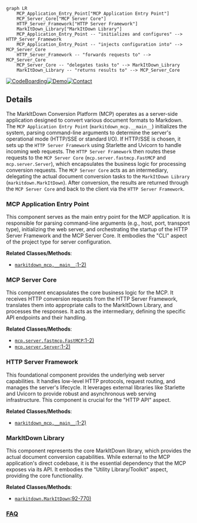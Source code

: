 ```mermaid
graph LR
    MCP_Application_Entry_Point["MCP Application Entry Point"]
    MCP_Server_Core["MCP Server Core"]
    HTTP_Server_Framework["HTTP Server Framework"]
    MarkItDown_Library["MarkItDown Library"]
    MCP_Application_Entry_Point -- "initializes and configures" --> HTTP_Server_Framework
    MCP_Application_Entry_Point -- "injects configuration into" --> MCP_Server_Core
    HTTP_Server_Framework -- "forwards requests to" --> MCP_Server_Core
    MCP_Server_Core -- "delegates tasks to" --> MarkItDown_Library
    MarkItDown_Library -- "returns results to" --> MCP_Server_Core
```

[![CodeBoarding](https://img.shields.io/badge/Generated%20by-CodeBoarding-9cf?style=flat-square)](https://github.com/CodeBoarding/GeneratedOnBoardings)[![Demo](https://img.shields.io/badge/Try%20our-Demo-blue?style=flat-square)](https://www.codeboarding.org/demo)[![Contact](https://img.shields.io/badge/Contact%20us%20-%20contact@codeboarding.org-lightgrey?style=flat-square)](mailto:contact@codeboarding.org)

## Details

The MarkItDown Conversion Platform (MCP) operates as a server-side application designed to convert various document formats to Markdown. The `MCP Application Entry Point` (`markitdown_mcp.__main__`) initializes the system, parsing command-line arguments to determine the server's operational mode (HTTP/SSE or standard I/O). If HTTP/SSE is chosen, it sets up the `HTTP Server Framework` using Starlette and Uvicorn to handle incoming web requests. The `HTTP Server Framework` then routes these requests to the `MCP Server Core` (`mcp.server.fastmcp.FastMCP` and `mcp.server.Server`), which encapsulates the business logic for processing conversion requests. The `MCP Server Core` acts as an intermediary, delegating the actual document conversion tasks to the `MarkItDown Library` (`markitdown.MarkItDown`). After conversion, the results are returned through the `MCP Server Core` and back to the client via the `HTTP Server Framework`.

### MCP Application Entry Point
This component serves as the main entry point for the MCP application. It is responsible for parsing command-line arguments (e.g., host, port, transport type), initializing the web server, and orchestrating the startup of the HTTP Server Framework and the MCP Server Core. It embodies the "CLI" aspect of the project type for server configuration.


**Related Classes/Methods**:

- <a href="https://github.com/microsoft/markitdown/blob/main/packages/markitdown-mcp/src/markitdown_mcp/__main__.py#L1-L2" target="_blank" rel="noopener noreferrer">`markitdown_mcp.__main__`:1-2)</a>


### MCP Server Core
This component encapsulates the core business logic for the MCP. It receives HTTP conversion requests from the HTTP Server Framework, translates them into appropriate calls to the MarkItDown Library, and processes the responses. It acts as the intermediary, defining the specific API endpoints and their handling.


**Related Classes/Methods**:

- <a href="https://github.com/microsoft/markitdown/blob/main/#L1-L2" target="_blank" rel="noopener noreferrer">`mcp.server.fastmcp.FastMCP`:1-2)</a>
- <a href="https://github.com/microsoft/markitdown/blob/main/#L1-L2" target="_blank" rel="noopener noreferrer">`mcp.server.Server`:1-2)</a>


### HTTP Server Framework
This foundational component provides the underlying web server capabilities. It handles low-level HTTP protocols, request routing, and manages the server's lifecycle. It leverages external libraries like Starlette and Uvicorn to provide robust and asynchronous web serving infrastructure. This component is crucial for the "HTTP API" aspect.


**Related Classes/Methods**:

- <a href="https://github.com/microsoft/markitdown/blob/main/packages/markitdown-mcp/src/markitdown_mcp/__main__.py#L1-L2" target="_blank" rel="noopener noreferrer">`markitdown_mcp.__main__`:1-2)</a>


### MarkItDown Library
This component represents the core MarkItDown library, which provides the actual document conversion capabilities. While external to the MCP application's direct codebase, it is the essential dependency that the MCP exposes via its API. It embodies the "Utility Library/Toolkit" aspect, providing the core functionality.


**Related Classes/Methods**:

- <a href="https://github.com/microsoft/markitdown/blob/main/packages/markitdown/src/markitdown/_markitdown.py#L92-L770" target="_blank" rel="noopener noreferrer">`markitdown.MarkItDown`:92-770)</a>




### [FAQ](https://github.com/CodeBoarding/GeneratedOnBoardings/tree/main?tab=readme-ov-file#faq)